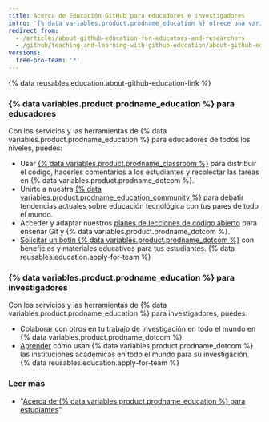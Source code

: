 ```yaml
---
title: Acerca de Educación GitHub para educadores e investigadores
intro: '{% data variables.product.prodname_education %} ofrece una variedad de herramientas para ayudar a los educadores y los investigadores a trabajar de manera más eficaz dentro y fuera del aula.'
redirect_from:
  - /articles/about-github-education-for-educators-and-researchers
  - /github/teaching-and-learning-with-github-education/about-github-education-for-educators-and-researchers
versions:
  free-pro-team: '*'
---
```

{% data reusables.education.about-github-education-link %}

### {% data variables.product.prodname_education %} para educadores

Con los servicios y las herramientas de {% data variables.product.prodname_education %} para educadores de todos los niveles, puedes:
  - Usar [{% data variables.product.prodname_classroom %}](https://classroom.github.com) para distribuir el código, hacerles comentarios a los estudiantes y recolectar las tareas en {% data variables.product.prodname_dotcom %}.
  - Unirte a nuestra [{% data variables.product.prodname_education_community %}](https://education.github.com/forum) para debatir tendencias actuales sobre educación tecnológica con tus pares de todo el mundo.
  - Acceder y adaptar nuestros [planes de lecciones de código abierto](https://education.github.community/t/open-source-lesson-plans/1591) para enseñar Git y {% data variables.product.prodname_dotcom %}.
  - [Solicitar un botín {% data variables.product.prodname_dotcom %}](https://education.github.community/t/get-a-github-swag-bag-for-your-classroom/33) con beneficios y materiales educativos para tus estudiantes.
  {% data reusables.education.apply-for-team %}

### {% data variables.product.prodname_education %} para investigadores

Con los servicios y las herramientas de {% data variables.product.prodname_education %} para investigadores, puedes:
  - Colaborar con otros en tu trabajo de investigación en todo el mundo en {% data variables.product.prodname_dotcom %}.
  - [Aprender](https://education.github.com/stories) cómo usan {% data variables.product.prodname_dotcom %} las instituciones académicas en todo el mundo para su investigación.
  {% data reusables.education.apply-for-team %}

### Leer más

- "[Acerca de {% data variables.product.prodname_education %} para estudiantes](/articles/about-github-education-for-students)"

